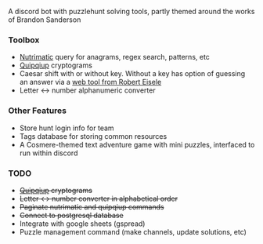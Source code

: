 A discord bot with puzzlehunt solving tools, partly themed around the works of Brandon Sanderson

### Toolbox
* [Nutrimatic](https://nutrimatic.org/) query for anagrams, regex search, patterns, etc
* [Quipqiup](https://quipqiup.com/) cryptograms
* Caesar shift with or without key. Without a key has option of guessing an answer via a [web tool from Robert Eisele](https://www.xarg.org/tools/caesar-cipher/)
* Letter <-> number alphanumeric converter

### Other Features
* Store hunt login info for team
* Tags database for storing common resources
* A Cosmere-themed text adventure game with mini puzzles, interfaced to run within discord

### TODO
* ~~[Quipqiup](https://quipqiup.com/) cryptograms~~
* ~~Letter <-> number converter in alphabetical order~~
* ~~Paginate nutrimatic and quipqiup commands~~
* ~~Connect to postgresql database~~
* Integrate with google sheets (gspread)
* Puzzle management command (make channels, update solutions, etc)



